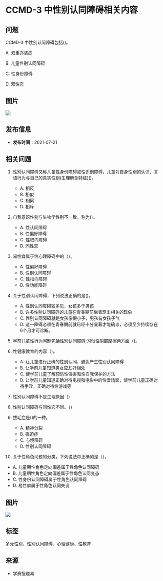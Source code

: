 # CCMD-3 中性别认同障碍相关内容

## 问题
CCMD-3 中性别认同障碍包括()。

A. 双重亦装症

B. 儿童性别认同障碍

C. 性身份障碍

D. 双性恋

## 图片
![](https://static.youtibao.com/asksite/comm/pc/images/content_up_ys_yellow.png)

## 发布信息
- **发布时间**：2021-07-21

## 相关问题
1. 性别认同障碍又称儿童性身份障碍或性识别障碍，儿童对自身性别的认识、言语行为与自己的真实性别(生理解剖特征)()。
   - A. 相反
   - B. 相似
   - C. 相同
   - D. 相斥

2. 自我意识性别与生物学性别不一致，称为()。
   - A. 性认同障碍
   - B. 性偏好障碍
   - C. 性取向障碍
   - D. 同性恋

3. 易性癖属于性心理障碍中的（）。
   - A. 性偏好障碍
   - B. 性别认同障碍
   - C. 性指向障碍
   - D. 性功能障碍

4. 关于性别认同障碍，下列说法正确的是()。
   - A. 性别认同障碍较多见，女孩多于男孩
   - B. 许多性别认同障碍的儿童在青春期前后表现出相关的现象
   - C. 性别认同障碍就是女孩像假小子，男孩有女孩子气
   - D. 这一障碍必须在青春期前就已经十分显著才能确诊，必须至少持续存在6个月才可诊断。

5. 学前儿童性行为问题包括性别认同障碍;习惯性阴部摩擦两方面（)。

6. 性健康教育的内容（)。

   - A. 让儿童进行正确的性别认同，避免产生性别认同障碍
   - B. 让学前儿童知道男女应友好相处
   - C. 使学前儿童了解预防性侵害和性自我保护的方法
   - D. 让学前儿童知道正确对待电视和电影中的性爱场面，使学前儿童正确对待手淫，正确对待性游戏等

7. 性别认同障碍不是生理原因（)

8. 性别认同障碍与同性恋不同。（)

9. 拔毛症是()的一种。
   
   - A. 精神分裂
   - B. 强迫症
   - C. 心境障碍
   - D. 性别认同障碍

10. 关于性角色问题的分类，下列说法中正确的是（）。

   - A. 儿童期性角色定向偏差属于性角色认同障碍
   - B. 儿童期性角色定向偏差属于性角色认同变态
   - C. 性身份认同障碍属于性角色认同障碍
   - D. 易性癖属于性角色认同失调

## 图片
![](https://static.youtibao.com/asksite/comm/pc/images/content_title_a.png)

## 标签
多元性别、性别认同障碍、心理健康、性教育

## 来源
- 学赛搜题易